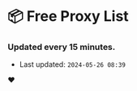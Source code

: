 # :package: Free Proxy List
### Updated every 15 minutes.

- Last updated: `2024-05-26 08:39`

:heart:
